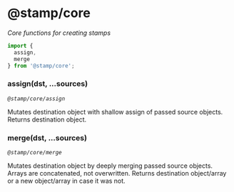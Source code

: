 # @stamp/core

_Core functions for creating stamps_

```js
import {
  assign,
  merge
} from '@stamp/core';
```

### assign(dst, ...sources)
_`@stamp/core/assign`_

Mutates destination object with shallow assign of passed source objects. Returns destination object.

### merge(dst, ...sources)
_`@stamp/core/merge`_

Mutates destination object by deeply merging passed source objects. Arrays are concatenated, not overwritten. Returns destination object/array or a new object/array in case it was not.
